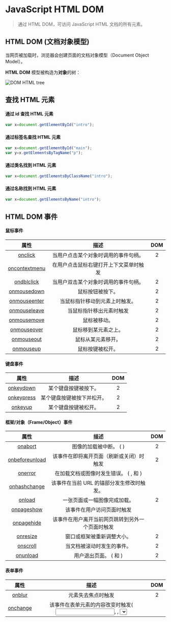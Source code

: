 # JavaScript HTML DOM

> 通过 HTML DOM，可访问 JavaScript HTML 文档的所有元素。

## HTML DOM (文档对象模型)

当网页被加载时，浏览器会创建页面的文档对象模型（Document Object Model）。

**HTML DOM** 模型被构造为**对象**的树：

![DOM HTML tree](https://www.runoob.com/images/pic_htmltree.gif)

## 查找 HTML 元素

#### 通过 id 查找 HTML 元素

```js
var x=document.getElementById("intro");
```

#### 通过标签名查找 HTML 元素

```js
var x=document.getElementById("main");
var y=x.getElementsByTagName("p");
```

#### 通过类名找到 HTML 元素

```js
var x=document.getElementsByClassName("intro");
```

#### 通过名称找到 HTML 元素

```js
var x=document.getElementsByName("intro");
```

## HTML DOM 事件

#### 鼠标事件

|                             属性                             |                  描述                  | DOM  |
| :----------------------------------------------------------: | :------------------------------------: | :--: |
|  [onclick](https://www.runoob.com/jsref/event-onclick.html)  |  当用户点击某个对象时调用的事件句柄。  |  2   |
| [oncontextmenu](https://www.runoob.com/jsref/event-oncontextmenu.html) | 在用户点击鼠标右键打开上下文菜单时触发 |      |
| [ondblclick](https://www.runoob.com/jsref/event-ondblclick.html) |  当用户双击某个对象时调用的事件句柄。  |  2   |
| [onmousedown](https://www.runoob.com/jsref/event-onmousedown.html) |            鼠标按钮被按下。            |  2   |
| [onmouseenter](https://www.runoob.com/jsref/event-onmouseenter.html) |     当鼠标指针移动到元素上时触发。     |  2   |
| [onmouseleave](https://www.runoob.com/jsref/event-onmouseleave.html) |        当鼠标指针移出元素时触发        |  2   |
| [onmousemove](https://www.runoob.com/jsref/event-onmousemove.html) |              鼠标被移动。              |  2   |
| [onmouseover](https://www.runoob.com/jsref/event-onmouseover.html) |          鼠标移到某元素之上。          |  2   |
| [onmouseout](https://www.runoob.com/jsref/event-onmouseout.html) |           鼠标从某元素移开。           |  2   |
| [onmouseup](https://www.runoob.com/jsref/event-onmouseup.html) |            鼠标按键被松开。            |  2   |

#### 键盘事件

|                             属性                             |            描述            | DOM  |
| :----------------------------------------------------------: | :------------------------: | :--: |
| [onkeydown](https://www.runoob.com/jsref/event-onkeydown.html) |    某个键盘按键被按下。    |  2   |
| [onkeypress](https://www.runoob.com/jsref/event-onkeypress.html) | 某个键盘按键被按下并松开。 |  2   |
|  [onkeyup](https://www.runoob.com/jsref/event-onkeyup.html)  |    某个键盘按键被松开。    |  2   |

#### 框架/对象（Frame/Object）事件

|                             属性                             |                             描述                             | DOM  |
| :----------------------------------------------------------: | :----------------------------------------------------------: | :--: |
|  [onabort](https://www.runoob.com/jsref/event-onabort.html)  |                图像的加载被中断。 ( <object>)                |  2   |
| [onbeforeunload](https://www.runoob.com/jsref/event-onbeforeunload.html) |           该事件在即将离开页面（刷新或关闭）时触发           |  2   |
|  [onerror](https://www.runoob.com/jsref/event-onerror.html)  | 在加载文档或图像时发生错误。 ( <object>, <body>和 <frameset>) |      |
| [onhashchange](https://www.runoob.com/jsref/event-onhashchange.html) |          该事件在当前 URL 的锚部分发生修改时触发。           |      |
|   [onload](https://www.runoob.com/jsref/event-onload.html)   |                 一张页面或一幅图像完成加载。                 |  2   |
| [onpageshow](https://www.runoob.com/jsref/event-onpageshow.html) |                  该事件在用户访问页面时触发                  |      |
| [onpagehide](https://www.runoob.com/jsref/event-onpagehide.html) |       该事件在用户离开当前网页跳转到另外一个页面时触发       |      |
| [onresize](https://www.runoob.com/jsref/event-onresize.html) |                  窗口或框架被重新调整大小。                  |  2   |
| [onscroll](https://www.runoob.com/jsref/event-onscroll.html) |                  当文档被滚动时发生的事件。                  |  2   |
| [onunload](https://www.runoob.com/jsref/event-onunload.html) |            用户退出页面。 ( <body> 和 <frameset>)            |  2   |

#### 表单事件

|                             属性                             |                             描述                             | DOM  |
| :----------------------------------------------------------: | :----------------------------------------------------------: | :--: |
|   [onblur](https://www.runoob.com/jsref/event-onblur.html)   |                      元素失去焦点时触发                      |  2   |
| [onchange](https://www.runoob.com/jsref/event-onchange.html) | 该事件在表单元素的内容改变时触发( <input>, <keygen>, <select>, 和 <textarea>) |  2   |
|  [onfocus](https://www.runoob.com/jsref/event-onfocus.html)  |                      元素获取焦点时触发                      |  2   |
| [onfocusin](https://www.runoob.com/jsref/event-onfocusin.html) |                    元素即将获取焦点时触发                    |  2   |
| [onfocusout](https://www.runoob.com/jsref/event-onfocusout.html) |                    元素即将失去焦点时触发                    |  2   |
|  [oninput](https://www.runoob.com/jsref/event-oninput.html)  |                    元素获取用户输入时触发                    |  3   |
|  [onreset](https://www.runoob.com/jsref/event-onreset.html)  |                        表单重置时触发                        |  2   |
| [onsearch](https://www.runoob.com/jsref/event-onsearch.html) |        用户向搜索域输入文本时触发 ( <input="search">)        |      |
| [onselect](https://www.runoob.com/jsref/event-onselect.html) |         用户选取文本时触发 ( <input> 和 <textarea>)          |  2   |
| [onsubmit](https://www.runoob.com/jsref/event-onsubmit.html) |                        表单提交时触发                        |  2   |

#### 剪贴板事件

|                            属性                            |              描述              | DOM  |
| :--------------------------------------------------------: | :----------------------------: | :--: |
|  [oncopy](https://www.runoob.com/jsref/event-oncopy.html)  | 该事件在用户拷贝元素内容时触发 |      |
|   [oncut](https://www.runoob.com/jsref/event-oncut.html)   | 该事件在用户剪切元素内容时触发 |      |
| [onpaste](https://www.runoob.com/jsref/event-onpaste.html) | 该事件在用户粘贴元素内容时触发 |      |

#### 打印事件

| 属性                                                         |                         描述                         | DOM  |
| :----------------------------------------------------------- | :--------------------------------------------------: | ---- |
| [onafterprint](https://www.runoob.com/jsref/event-onafterprint.html) | 该事件在页面已经开始打印，或者打印窗口已经关闭时触发 |      |
| [onbeforeprint](https://www.runoob.com/jsref/event-onbeforeprint.html) |            该事件在页面即将开始打印时触发            |      |

#### 拖动事件

| 事件                                                         |                 描述                 | DOM  |
| :----------------------------------------------------------- | :----------------------------------: | ---- |
| [ondrag](https://www.runoob.com/jsref/event-ondrag.html)     |      该事件在元素正在拖动时触发      |      |
| [ondragend](https://www.runoob.com/jsref/event-ondragend.html) |   该事件在用户完成元素的拖动时触发   |      |
| [ondragenter](https://www.runoob.com/jsref/event-ondragenter.html) | 该事件在拖动的元素进入放置目标时触发 |      |
| [ondragleave](https://www.runoob.com/jsref/event-ondragleave.html) |  该事件在拖动元素离开放置目标时触发  |      |
| [ondragover](https://www.runoob.com/jsref/event-ondragover.html) |  该事件在拖动元素在放置目标上时触发  |      |
| [ondragstart](https://www.runoob.com/jsref/event-ondragstart.html) |    该事件在用户开始拖动元素时触发    |      |
| [ondrop](https://www.runoob.com/jsref/event-ondrop.html)     | 该事件在拖动元素放置在目标区域时触发 |      |

#### 多媒体（Media）事件

| 事件                                                         |                             描述                             | DOM  |
| :----------------------------------------------------------- | :----------------------------------------------------------: | :--: |
| [onabort](https://www.runoob.com/jsref/event-onabort-media.html) |        事件在视频/音频（audio/video）终止加载时触发。        |      |
| [oncanplay](https://www.runoob.com/jsref/event-oncanplay.html) |    事件在用户可以开始播放视频/音频（audio/video）时触发。    |      |
| [oncanplaythrough](https://www.runoob.com/jsref/event-oncanplaythrough.html) | 事件在视频/音频（audio/video）可以正常播放且无需停顿和缓冲时触发。 |      |
| [ondurationchange](https://www.runoob.com/jsref/event-ondurationchange.html) |     事件在视频/音频（audio/video）的时长发生变化时触发。     |      |
| onemptied                                                    |                    当期播放列表为空时触发                    |      |
| [onended](https://www.runoob.com/jsref/event-onended.html)   |        事件在视频/音频（audio/video）播放结束时触发。        |      |
| [onerror](https://www.runoob.com/jsref/event-onerror-media.html) |  事件在视频/音频（audio/video）数据加载期间发生错误时触发。  |      |
| [onloadeddata](https://www.runoob.com/jsref/event-onloadeddata.html) |  事件在浏览器加载视频/音频（audio/video）当前帧时触发触发。  |      |
| [onloadedmetadata](https://www.runoob.com/jsref/event-onloadedmetadata.html) |    事件在指定视频/音频（audio/video）的元数据加载后触发。    |      |
| [onloadstart](https://www.runoob.com/jsref/event-onloadstart.html) |    事件在浏览器开始寻找指定视频/音频（audio/video）触发。    |      |
| [onpause](https://www.runoob.com/jsref/event-onpause.html)   |          事件在视频/音频（audio/video）暂停时触发。          |      |
| [onplay](https://www.runoob.com/jsref/event-onplay.html)     |        事件在视频/音频（audio/video）开始播放时触发。        |      |
| [onplaying](https://www.runoob.com/jsref/event-onplaying.html) | 事件在视频/音频（audio/video）暂停或者在缓冲后准备重新开始播放时触发。 |      |
| [onprogress](https://www.runoob.com/jsref/event-onprogress.html) |    事件在浏览器下载指定的视频/音频（audio/video）时触发。    |      |
| [onratechange](https://www.runoob.com/jsref/event-onratechange.html) |   事件在视频/音频（audio/video）的播放速度发送改变时触发。   |      |
| [onseeked](https://www.runoob.com/jsref/event-onseeked.html) | 事件在用户重新定位视频/音频（audio/video）的播放位置后触发。 |      |
| [onseeking](https://www.runoob.com/jsref/event-onseeking.html) |    事件在用户开始重新定位视频/音频（audio/video）时触发。    |      |
| [onstalled](https://www.runoob.com/jsref/event-onstalled.html) |      事件在浏览器获取媒体数据，但媒体数据不可用时触发。      |      |
| [onsuspend](https://www.runoob.com/jsref/event-onsuspend.html) |             事件在浏览器读取媒体数据中止时触发。             |      |
| [ontimeupdate](https://www.runoob.com/jsref/event-ontimeupdate.html) |             事件在当前的播放位置发送改变时触发。             |      |
| [onvolumechange](https://www.runoob.com/jsref/event-onvolumechange.html) |                  事件在音量发生改变时触发。                  |      |
| [onwaiting](https://www.runoob.com/jsref/event-onwaiting.html) |         事件在视频由于要播放下一帧而需要缓冲时触发。         |      |

#### 动画事件

|                             事件                             |              描述               | DOM  |
| :----------------------------------------------------------: | :-----------------------------: | :--: |
| [animationend](https://www.runoob.com/jsref/event-animationend.html) | 该事件在 CSS 动画结束播放时触发 |      |
| [animationiteration](https://www.runoob.com/jsref/event-animationiteration.html) | 该事件在 CSS 动画重复播放时触发 |      |
| [animationstart](https://www.runoob.com/jsref/event-animationstart.html) | 该事件在 CSS 动画开始播放时触发 |      |

#### 过渡事件

|                             事件                             |             描述              | DOM  |
| :----------------------------------------------------------: | :---------------------------: | :--: |
| [transitionend](https://www.runoob.com/jsref/event-transitionend.html) | 该事件在 CSS 完成过渡后触发。 |      |

#### 其他事件

| 事件                                                         |                             描述                             | DOM  |
| :----------------------------------------------------------- | :----------------------------------------------------------: | :--: |
| onmessage                                                    | 该事件通过或者从对象(WebSocket, Web Worker, Event Source 或者子 frame 或父窗口)接收到消息时触发 |      |
| onmousewheel                                                 | 已废弃。 使用 [onwheel](https://www.runoob.com/jsref/event-onwheel.html) 事件替代 |      |
| [ononline](https://www.runoob.com/jsref/event-ononline.html) |              该事件在浏览器开始在线工作时触发。              |      |
| [onoffline](https://www.runoob.com/jsref/event-onoffline.html) |              该事件在浏览器开始离线工作时触发。              |      |
| onpopstate                                                   |    该事件在窗口的浏览历史（history 对象）发生改变时触发。    |      |
| [onshow](https://www.runoob.com/jsref/event-onshow.html)     |          该事件当 <menu> 元素在上下文菜单显示时触发          |      |
| onstorage                                                    |       该事件在 Web Storage(HTML 5 Web 存储)更新时触发        |      |
| [ontoggle](https://www.runoob.com/jsref/event-ontoggle.html) |         该事件在用户打开或关闭 <details> 元素时触发          |      |
| [onwheel](https://www.runoob.com/jsref/event-onwheel.html)   |             该事件在鼠标滚轮在元素上下滚动时触发             |      |


